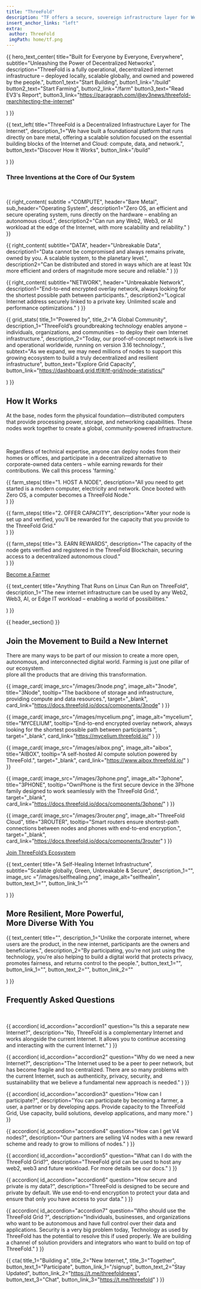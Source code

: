 ```yaml
---
title: "ThreeFold"
description: "TF offers a secure, sovereign infrastructure layer for Web4, delivering unparalleled scalability, incorruptible and permanent data storage, AI and Web2/Web3/Edge compatibility, and 100% uptime for a resilient digital future." 
insert_anchor_links: "left"
extra:
 author: ThreeFold
 imgPath: home/tf.png
---
```


<!-- section 1 (header) -->

{{ hero_text_center(
    title="Built for Everyone by Everyone, Everywhere",
    subtitle="Unleashing the Power of Decentralized Networks",
    description="ThreeFold is a fully operational, decentralized internet infrastructure – deployed locally, scalable globally, and owned and powered by the people.",
    button1_text="Start Building",
    button1_link="/build"
    button2_text="Start Farming",
    button2_link="/farm"
    button3_text="Read EV3's Report",
    button3_link="https://paragraph.com/@ev3news/threefold-rearchitecting-the-internet"

) }}

<!----------------------------------------------------------------------------------------->

<!-- section 2 (Infrastructure) -->

<div class="lg:pb-24 pb-12">
  <div class="mx-auto grid max-w-2xl grid-cols-1 items-start gap-y-16 px-4 lg:max-w-7xl lg:grid-cols-2 lg:px-8">

  <!-- left section -->

  {{ text_left( 
    title="ThreeFold is a Decentralized Infrastructure Layer for The Internet",
    description_1="We have built a foundational platform that runs directly on bare metal, offering a scalable solution focused on the essential building blocks of the Internet and Cloud: compute, data, and network.",
    button_text="Discover How It Works",
    button_link="/build"

  ) }}

 <div class="lg:px-16 fade-in">

  <!-- right section -->

   ### Three Inventions at the Core of Our System

<br>

  <dl class="grid grid-cols-1 mx-auto lg:gap-x-8 sm:grid-cols-2 lg:gap-y-8 gap-y-4">

   {{ right_content(
    subtitle ="COMPUTE",
    header="Bare Metal",
    sub_header="Operating System",
    description1="Zero OS, an efficient and secure operating system, runs directly on the hardware – enabling an autonomous cloud.",
    description2="Can run any Web2, Web3, or AI workload at the edge of the Internet, with more scalability and reliability." 
) }}

   {{ right_content(
    subtitle="DATA",
    header="Unbreakable Data",
    description1="Data cannot be compromised and always remains private, owned by you. A scalable system, to the planetary level.",
    description2="Can be distributed and stored in ways which are at least 10x more efficient and orders of magnitude more secure and reliable."
) }}

   {{ right_content(
    subtitle="NETWORK",
    header="Unbreakable Network",
    description1="End-to-end encrypted overlay network, always looking for the shortest possible path between participants.",
    description2="Logical Internet address securely linked to a private key. Unlimited scale and performance optimizations."
) }}

</dl>
</div>
</div>
</div>

<!----------------------------------------------------------------------------------------->

<!-- section 3 (stats) -->

{{ grid_stats(
    title_1="Powered by",
    title_2="A Global Community",
    description_1="ThreeFold’s groundbreaking technology enables anyone – individuals, organizations, and communities – to deploy their own Internet infrastructure.",
    description_2="Today, our proof-of-concept network is live and operational worldwide, running on version 3.16 technology.",
    subtext="As we expand, we may need millions of nodes to support this growing ecosystem to build a truly decentralized and resilient infrastructure",
    button_text="Explore Grid Capacity",
    button_link="https://dashboard.grid.tf/#/tf-grid/node-statistics/"

) }}

<!----------------------------------------------------------------------------------------->

<!-- section 4 (How it works)-->

<div class="container mx-auto lg:max-w-7xl lg:py-24 py-12 px-4 lg:px-0">
  <div class="max-w-4xl lg:px-8 px-0 lg:pb-12 pb-6">

  ## How It Works

  At the base, nodes form the physical foundation—distributed computers that provide processing power, storage, and networking capabilities. These nodes work together to create a global, community-powered infrastructure.
  
  <br>

  Regardless of technical expertise, anyone can deploy nodes from their homes or offices, and participate in a decentralized alternative to corporate-owned data centers – while earning rewards for their contributions. We call this process 'farming.'

</div>

<div class="max-w-6xl mx-4 md:mx-10 lg:mx-20 xl:mx-auto">
  
<dl class="grid max-w-xl grid-cols-1 gap-x-8 gap-y-8 lg:max-w-none lg:grid-cols-3">

{{ farm_steps(
    title="1. HOST A NODE",
    description="All you need to get started is a modern computer, electricity and network. Once booted with Zero OS, a computer becomes a ThreeFold Node."    
) }}

{{ farm_steps(
    title="2. OFFER CAPACITY",
    description="After your node is set up and verified, you’ll be rewarded for the capacity that you provide to the ThreeFold Grid."    
) }}

{{ farm_steps(
    title="3. EARN REWARDS",
    description="The capacity of the node gets verified and registered in the ThreeFold Blockchain, securing access to a decentralized autonomous cloud."    
) }}

   </dl>
</div>
<div class="mt-6 lg:mt-10 flex items-center justify-center gap-x-6">
        <a href="/farm" class="fade-in rounded-2xl bg-white px-4 py-2 text-sm font-semibold text-black shadow-sm hover:bg-green hover:text-gray-800 focus-visible:outline focus-visible:outline-2 focus-visible:outline-offset-2">Become a Farmer</a>
  </div>
</div>

<!----------------------------------------------------------------------------------------->

<!-- section 5 (TF products)-->

<div class="lg:py-24 py-12 container max-w-7xl mx-auto">

{{ text_center(
    title="Anything That Runs on Linux Can Run on ThreeFold",
    description_1="The new internet infrastructure can be used by any Web2, Web3, AI, or Edge IT workload – enabling a world of possibilities." 

) }}


{{ header_section() }}

</div>


<!----------------------------------------------------------------------------------------->

<!-- section 6 (Join the Movement) -->

<div class="lg:py-24 py-12 px-4">
<div class="container max-w-7xl mx-auto">

## Join the Movement to Build a New Internet

<div class="max-w-4xl">

There are many ways to be part of our mission to create a more open, autonomous, and interconnected digital world. Farming is just one pillar of our ecosystem.
<br>
plore all the products that are driving this transformation.

</div>

<div class="max-w-7xl mx-4 md:mx-10 lg:mx-20 mt-16 xl:mx-auto">
    <div class="flex lg:flex-row flex-col">

{{ image_card(
    image_src="/images/3node.png",
    image_alt="3node",
    title="3Node",
    tooltip="The backbone of storage and infrastructure, providing compute and data resources.",
    target="_blank",
    card_link="https://docs.threefold.io/docs/components/3node"
) }}

{{ image_card(
    image_src="/images/mycelium.png",
    image_alt="mycelium",
    title="MYCELIUM",
    tooltip="End-to-end encrypted overlay network, always looking for the shortest possible path between participants ",
    target="_blank",
    card_link="https://mycelium.threefold.io/"
) }}

{{ image_card(
    image_src="/images/aibox.png",
    image_alt="aibox",
    title="AIBOX",
    tooltip="A self-hosted AI compute solution powered by ThreeFold.",
    target="_blank",
    card_link="https://www.aibox.threefold.io/"
) }}

{{ image_card(
    image_src="/images/3phone.png",
    image_alt="3phone",
    title="3PHONE",
    tooltip="OwnPhone is the first secure device in the 3Phone family designed to work seamlessly with the ThreeFold Grid.",
    target="_blank",
    card_link="https://docs.threefold.io/docs/components/3phone/"
) }}

{{ image_card(
    image_src="/images/3router.png",
    image_alt="ThreeFold Cloud",
    title="3ROUTER",
    tooltip="Smart routers ensure shortest-path connections between nodes and phones with end-to-end encryption.",
    target="_blank",
    card_link="https://docs.threefold.io/docs/components/3router"
) }}
</div>
</div>
<div class="mt-6 lg:mt-10 flex items-center justify-center gap-x-6">
        <a href="/signup" class="fade-in rounded-2xl bg-white px-4 py-2 text-sm font-semibold text-black shadow-sm hover:bg-green hover:text-gray-800 focus-visible:outline focus-visible:outline-2 focus-visible:outline-offset-2">Join ThreeFold’s Ecosystem</a>
  </div>
</div>
</div>

<!----------------------------------------------------------------------------------------->

<!-- section 7 (self-healing) -->

<div class="lg:py-24 py-12">

{{ text_center(
    title="A Self-Healing Internet Infrastructure",
    subtitle="Scalable globally, Green, Unbreakable & Secure",
    description_1="",
    image_src ="/images/selfhealing.png",
    image_alt="selfhealin", 
    button_text_1="",
    button_link_1=""

) }}

</div>
</div>

<!----------------------------------------------------------------------------------------->

<!-- section 7 (More Resilient)-->

<div class="lg:py-24 py-12 text-center">

## More Resilient, More Powerful, <br> More Diverse With You

{{ text_center(
    title="",
    description_1="Unlike the corporate internet, where users are the product, in the new internet, participants are the owners and beneficiaries.",
    description_2="By participating, you're not just using the technology, you're also helping to build a digital world that protects privacy, promotes fairness, and returns control to the people.",
    button_text_1="",
    button_link_1="",
    button_text_2="",
    button_link_2=""

) }}

</div>
</div>

<!----------------------------------------------------------------------------------------->

<!-- section 8 (Faq) -->
<div class="lg:py-24 py-12 px-6">
<div class="lg:max-w-7xl container mx-auto">

## Frequently Asked Questions

<br>

{{ accordion(
    id_accordion="accordion1"
    question="Is this a separate new Internet?",
    description="No, ThreeFold is a complementary Internet and works alongside the current Internet. It allows you to continue accessing and interacting with the current Internet."
) }}

{{ accordion(
    id_accordion="accordion2"
    question="Why do we need a new Internet?",
    description="The Internet used to be a peer to peer network, but has become fragile and too centralized. There are so many problems with the current Internet, such as authenticity, privacy, security, and sustainability that we believe a fundamental new approach is needed."
) }}

{{ accordion(
    id_accordion="accordion3"
    question="How can I participate?",
    description="You can participate by becoming a farmer, a user, a partner or by developing apps. Provide capacity to the ThreeFold Grid, Use capacity, build solutions, develop applications, and many more."
) }}

{{ accordion(
    id_accordion="accordion4"
    question="How can I get V4 nodes?",
    description="Our partners are selling V4 nodes with a new reward scheme and ready to grow to millions of nodes."
) }}

{{ accordion(
    id_accordion="accordion5"
    question="What can I do with the ThreeFold Grid?",
    description="ThreeFold grid can be used to host any web2, web3 and future workload. For more details see our docs."
) }}

{{ accordion(
    id_accordion="accordion6"
    question="How secure and private is my data?",
    description="ThreeFold is designed to be secure and private by default. We use end-to-end encryption to protect your data and ensure that only you have access to your data."
    )
    }}

{{ accordion(
    id_accordion="accordion7"
    question="Who should use the ThreeFold Grid ?",
    description="Individuals, businesses, and organizations who want to be autonomous and have full control over their data and applications. Security is a very big problem today, Technology as used by ThreeFold has the potential to resolve this if used properly. We are building a channel of solution providers and integrators who want to build on top of ThreeFold."
    )
    }}

</div>
</div>

<!----------------------------------------------------------------------------------------->

<!-- section 9 Cta -->

{{ cta(
    title_1="Building a",
    title_2="New Internet,",
    title_3="Together",  
    button_text_1="Participate",
    button_link_1="/signup",
    button_text_2="Stay Updated",
    button_link_2="https://t.me/threefoldnews",
    button_text_3="Chat",
    button_link_3="https://t.me/threefold"
) }}











